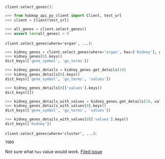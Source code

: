 `client.select_genes()`:
```python
>>> from hubmap_api_py_client import Client, test_url
>>> client = Client(test_url)

>>> all_genes = client.select_genes()
>>> assert len(all_genes) > 0

```

`client.select_genes(where='organ', ...)`:
```python
>>> kidney_genes = client.select_genes(where='organ', has=['Kidney'], genomic_modality='rna', p_value=0.05)
>>> kidney_genes[0].keys()
dict_keys(['gene_symbol', 'go_terms'])

>>> kidney_genes_details = kidney_genes.get_details(10)
>>> kidney_genes_details[0].keys()
dict_keys(['gene_symbol', 'go_terms', 'values'])

>>> kidney_genes_details[0]['values'].keys()
dict_keys([])

>>> kidney_genes_details_with_values = kidney_genes.get_details(10, values_included=['Kidney'])
>>> kidney_genes_details_with_values[0].keys()
dict_keys(['gene_symbol', 'go_terms', 'values'])

>>> kidney_genes_details_with_values[0]['values'].keys()
dict_keys(['Kidney'])

```

`client.select_genes(where='cluster', ...)`:
```python
TODO
```
Not sure what `has` value would work. [Filed issue](https://github.com/hubmapconsortium/hubmap-api-py-client/issues/16)